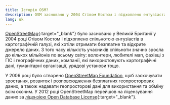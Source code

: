 ```yaml
---
title: Історія OSM?
description: OSM засновано у 2004 Стівом Костом і підхоплено ентузіастами картографічної галузі, щоб мати вільні дані
lang: uk 
---
```


[OpenStreetMap](https://openstreetmap.org){:target="_blank"} було засновано у Великій Британії у 2004 році Стівом Костом і підхоплено спільнотою ентузіастів в картографічній галузі, які хотіли отримати безплатне та відкрите джерело даних. З того часу кількість учасників спільноти значно зросла до кількох мільйонів по всьому світу: волонтери, любителі мап, фахівці з ГІС і географічних даних, компанії, які використовують картографічні дані, гуманітарні організації, урядові установи тощо.

У 2006 році було створено [OpenStreetMap Foundation](/about-osm-community/osm-foundation.md), щоб заохочувати зростання, розвиток і розповсюдження безплатних геопросторових даних, а також надавати геопросторові дані для використання та обміну всім охочим. У 2012 році OpenStreetMap перейшов на ліцензування даних за [ліцензією Open Database License](https://wiki.osmfoundation.org/wiki/Licence){:target="_blank"}.
